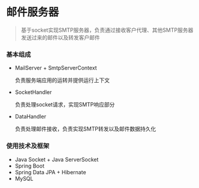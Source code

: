 # 邮件服务器

> 基于socket实现SMTP服务器，负责通过接收客户代理、其他SMTP服务器发送过来的邮件以及转发客户邮件

### 基本组成

+ MailServer + SmtpServerContext

  负责服务端应用的运转并提供运行上下文

+ SocketHandler

  负责处理socket请求，实现SMTP响应部分

+ DataHandler

  负责处理邮件接收，负责实现SMTP转发以及邮件数据持久化

### 使用技术及框架

+ Java Socket + Java ServerSocket
+ Spring Boot
+ Spring Data JPA + Hibernate
+ MySQL